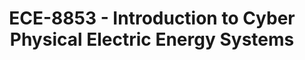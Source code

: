 ---
layout: course
title: ECE-8853 - Introduction to Cyber Physical Electric Energy Systems
aliases: 
course_id: ECE-8853
permalink: /ECE-8853/
avg_difficulty: 0
avg_rating: 0
avg_workload: 0
---